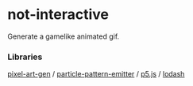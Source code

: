 not-interactive
======================
Generate a gamelike animated gif.

### Libraries

[pixel-art-gen](https://github.com/abagames/pixel-art-gen) /
[particle-pattern-emitter](https://github.com/abagames/particle-pattern-emitter) /
[p5.js](https://p5js.org/) /
[lodash](https://lodash.com/)
